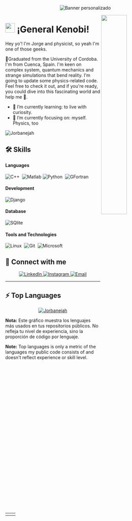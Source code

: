 <!-- Banner -->
<p align="center">
  <img src="https://capsule-render.vercel.app/api?type=venom&height=300&color=gradient&text=Hello%20There,&descAlign=47&textBg=false&section=header&reversal=false&fontColor=black" alt="Banner personalizado" />
</p>

<!-- Night Owl Image -->
<div>
  <img align="right" width="40%" src="https://owlbertsio-resized.s3.amazonaws.com/Popper.psd.full.png" />
</div>

<!-- Header -->
# <img src="https://emojis.slackmojis.com/emojis/images/1531849430/4246/blob-sunglasses.gif?1531849430" width="30"/> ¡General Kenobi!  
</h1>
Hey yo'! I'm Jorge and physicist, so yeah I'm one of those geeks.

<p align="left">
🚀Graduated from the University of Cordoba. I'm from Cuenca, Spain. I'm keen on complex system, quantum mechanics and strange simulations that bend reality. I'm going to update some physics-related code. Feel free to check it out, and if you're ready, you could dive into this fascinating world and help me 🤝.
  
</p>

- 🌱 I’m currently learning: to live with curiosity.
- 🔭 I’m currently focusing on: myself. Physics, too


<p align="left">
  <img src="https://komarev.com/ghpvc/?username=Jorbanejah&label=Profile%20views&color=blue&style=flat-square" alt="Jorbanejah" />
</p>


## 🛠️ Skills

#### Languages

![C++](https://img.shields.io/badge/-C++-05122A?style=flat&logo=C%2B%2B&logoColor=00599C)&nbsp;
![ Matlab ](https://img.shields.io/badge/MATLAB-orange?style=flat&logoColor=white)
![Python](https://img.shields.io/badge/-Python-05122A?style=flat&logo=python)&nbsp;
![ GFortran ](https://img.shields.io/badge/GFortran-734F96?style=flat&logoColor=white)




#### Development
![Django](https://img.shields.io/badge/Django-092E20?style=flat&logo=django&logoColor=white)&nbsp;


#### Database

![SQlite](https://img.shields.io/badge/-SQlite-05122A?style=flat&logo=sqlite&logoColor=A8B9CC)&nbsp;

#### Tools and Technologies


![Linux](https://img.shields.io/badge/Linux-05122A?style=flat&logo=linux&logoColor=white)&nbsp;
![Git](https://img.shields.io/badge/-Git-05122A?style=flat&logo=git)&nbsp;
![Microsoft](https://img.shields.io/badge/Microsoft-0078D4?style=flat&logo=microsoft&logoColor=white)



## 🤝 Connect with me

<p align="center">
  <a href="https://www.linkedin.com/in/jorge-orbaneja-a71a3b278?lipi=urn%3Ali%3Apage%3Ad_flagship3_profile_view_base_contact_details%3BqUtHdHFfQE65uyKQI5pm1w%3D%3D" target="_blank">
    <img src="https://img.shields.io/badge/LinkedIn-0A66C2?style=for-the-badge&logo=linkedin&logoColor=white" alt="LinkedIn" />
  </a>
  <a href="https://www.instagram.com/jorge_orhuerta/" target="_blank">
    <img src="https://img.shields.io/badge/Instagram-E4405F?style=for-the-badge&logo=instagram&logoColor=white" alt="Instagram" />
  </a>
  <a href="mailto:jorbanejahuerta@gmail.com" target="_blank">
    <img src="https://img.shields.io/badge/Email-D14836?style=for-the-badge&logo=gmail&logoColor=white" alt="Email" />
  </a>
</p>

---

## ⚡ Top Languages

<p align="center">
  <a href="https://github.com/Jorbanejah">
    <img src="https://github-readme-stats.vercel.app/api/top-langs/?username=Jorbanejah&langs_count=8&layout=compact" alt="Jorbanejah">
  </a>
</p>

**Nota:** Este gráfico muestra los lenguajes más usados en tus repositorios públicos. No refleja tu nivel de experiencia, sino la proporción de código por lenguaje.

<b>Note:</b> Top languages is only a metric of the languages my public code consists of and doesn't reflect experience or skill level.
</p>
<br/>

<table style="border: none">
  <tr>
  <td width="50%" valign="top">
